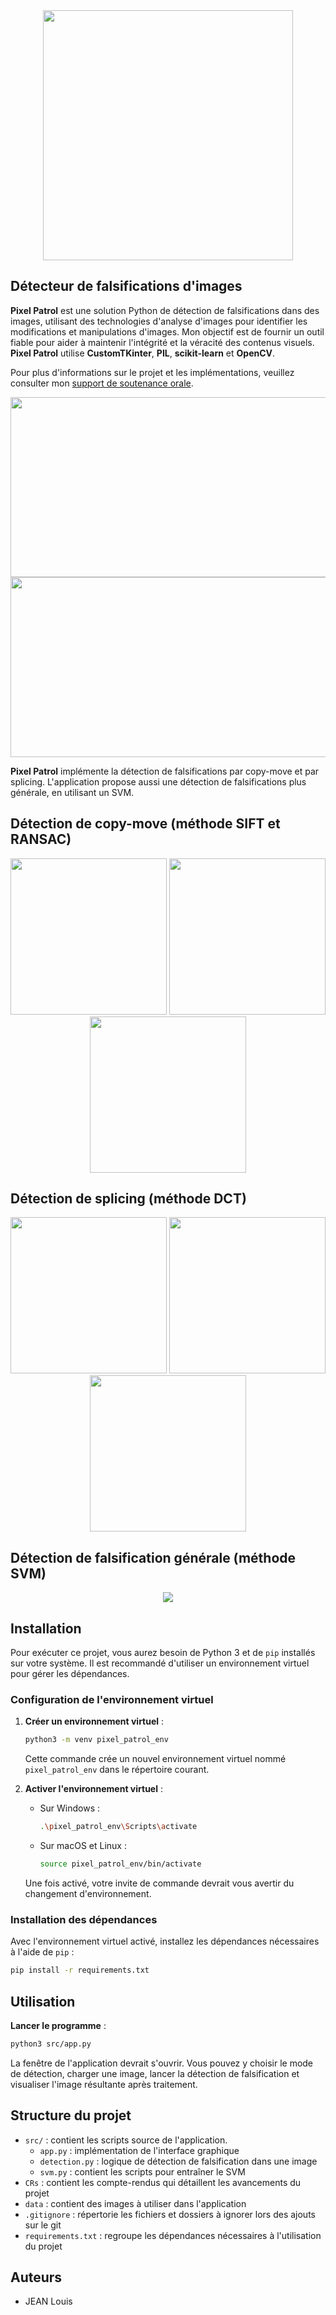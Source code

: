 
<div align="center">
  <img src="screens/pixelpatrol.png" width="400"/>
</div>

## Détecteur de falsifications d'images

**Pixel Patrol** est une solution Python de détection de falsifications dans des images, utilisant des technologies d'analyse d'images pour identifier les modifications et manipulations d'images. Mon objectif est de fournir un outil fiable pour aider à maintenir l'intégrité et la véracité des contenus visuels. **Pixel Patrol** utilise **CustomTKinter**, **PIL**, **scikit-learn** et **OpenCV**. 

Pour plus d'informations sur le projet et les implémentations, veuillez consulter mon [support de soutenance orale](CRs/PixelPatrolOral.pdf).

<div align="center">
  <img src="screens/interface_sift.jpg" width="512" height="288"/>
  <img src="screens/interface.jpg" width="512" height="288"/>
</div>

**Pixel Patrol** implémente la détection de falsifications par copy-move et par splicing. L'application propose aussi une détection de falsifications plus générale, en utilisant un SVM.

## Détection de copy-move (méthode SIFT et RANSAC)

<div align="center">
  <img src="screens/059_F.png" width="250"/>
  <img src="screens/59sift.png" width="250"/>
  <img src="screens/masque59sift.png" width="250"/>
</div>

## Détection de splicing (méthode DCT)

<div align="center">
  <img src="screens/im30_edit6.jpg" width="250"/>
  <img src="screens/image_detection_dct.png" width="250"/>
  <img src="screens/masque_dct.png" width="250"/>
</div>

## Détection de falsification générale (méthode SVM)

<div align="center">
  <img src="screens/svm.jpg"/>
</div>

## Installation

Pour exécuter ce projet, vous aurez besoin de Python 3 et de `pip` installés sur votre système. Il est recommandé d'utiliser un environnement virtuel pour gérer les dépendances.

### Configuration de l'environnement virtuel

1. **Créer un environnement virtuel** :
    ```sh
    python3 -m venv pixel_patrol_env
    ```
    Cette commande crée un nouvel environnement virtuel nommé `pixel_patrol_env` dans le répertoire courant.

2. **Activer l'environnement virtuel** :
    - Sur Windows :
      ```sh
      .\pixel_patrol_env\Scripts\activate
      ```
    - Sur macOS et Linux :
      ```sh
      source pixel_patrol_env/bin/activate
      ```
    Une fois activé, votre invite de commande devrait vous avertir du changement d'environnement.

### Installation des dépendances

Avec l'environnement virtuel activé, installez les dépendances nécessaires à l'aide de `pip` :

```sh
pip install -r requirements.txt
```

## Utilisation

**Lancer le programme** :
```sh
python3 src/app.py
```

La fenêtre de l'application devrait s'ouvrir. Vous pouvez y choisir le mode de détection, charger une image, lancer la détection de falsification et visualiser l'image résultante après traitement.

## Structure du projet

- `src/` : contient les scripts source de l'application.
    - `app.py` : implémentation de l'interface graphique
    - `detection.py` : logique de détection de falsification dans une image
    - `svm.py` : contient les scripts pour entraîner le SVM
- `CRs` : contient les compte-rendus qui détaillent les avancements du projet
- `data` : contient des images à utiliser dans l'application
- `.gitignore` : répertorie les fichiers et dossiers à ignorer lors des ajouts sur le git
- `requirements.txt` : regroupe les dépendances nécessaires à l'utilisation du projet

## Auteurs

- JEAN Louis